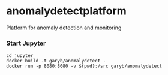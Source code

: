 # anomalydetectplatform
Platform for anomaly detection and monitoring

### Start Jupyter

    cd jupyter  
    docker build -t garyb/anomalydetect .
    docker run -p 8080:8080 -v ${pwd}:/src garyb/anomalydetect